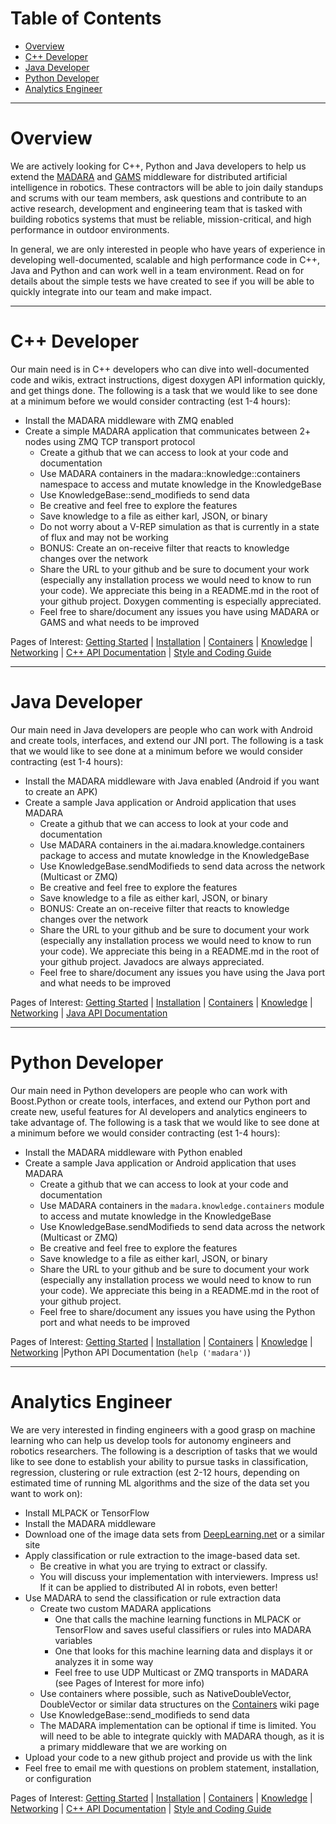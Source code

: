 # Table of Contents
 * [Overview](#overview)
 * [C++ Developer](#c-developer)
 * [Java Developer](#java-developer)
 * [Python Developer](#python-developer)
 * [Analytics Engineer](#analytics-engineer)

***

# Overview

We are actively looking for C++, Python and Java developers to help us extend
the [MADARA](http://www.madara.ai) and [GAMS](http://www.gams.ai) middleware
for distributed artificial intelligence in
robotics. These contractors will be able to join daily standups and scrums
with our team members, ask questions and contribute to an active research,
development and engineering team that is tasked with building robotics
systems that must be reliable, mission-critical, and high performance in
outdoor environments.

In general, we are only interested in people who have years of experience in
developing well-documented, scalable and high performance code in C++, Java
and Python and can work well in a team environment. Read on for details about
the simple tests we have created to see if you will be able to quickly
integrate into our team and make impact.

***

# C++ Developer

Our main need is in C++ developers who can dive into well-documented code and
wikis, extract instructions, digest doxygen API information quickly, and get
things done. The following is a task that we would like to see done at a
minimum before we would consider contracting (est 1-4 hours):

 * Install the MADARA middleware with ZMQ enabled
 * Create a simple MADARA application that communicates between 2+ nodes using ZMQ TCP transport protocol
   * Create a github that we can access to look at your code and documentation
   * Use MADARA containers in the madara::knowledge::containers namespace to access and mutate knowledge in the KnowledgeBase
   * Use KnowledgeBase::send_modifieds to send data
   * Be creative and feel free to explore the features
   * Save knowledge to a file as either karl, JSON, or binary
   * Do not worry about a V-REP simulation as that is currently in a state of flux and may not be working
   * BONUS: Create an on-receive filter that reacts to knowledge changes over the network
   * Share the URL to your github and be sure to document your work (especially any installation process we would need to know to run your code). We appreciate this being in a README.md in the root of your github project. Doxygen commenting is especially appreciated.
   * Feel free to share/document any issues you have using MADARA or GAMS and what needs to be improved

Pages of Interest: [Getting Started](https://github.com/jredmondson/madara/wiki/Getting-Started) | [Installation](https://github.com/jredmondson/madara/wiki/Installation) | [Containers](https://github.com/jredmondson/madara/wiki/KnowledgeContainers) | [Knowledge](https://github.com/jredmondson/madara/wiki/InteractingWithTheKnowledgeBase) | [Networking](https://github.com/jredmondson/madara/wiki/InteractingWithTheTransport) | [C++ API Documentation](https://madara.readthedocs.io/en/latest/?badge=latest) | [Style and Coding Guide](https://github.com/jredmondson/madara/wiki/Style-and-Coding-Guide)

***

# Java Developer

Our main need in Java developers are people who can work with Android and
create tools, interfaces, and extend our JNI port. The following is a task
that we would like to see done at a minimum before we would consider
contracting (est 1-4 hours):

 * Install the MADARA middleware with Java enabled (Android if you want to create an APK)
 * Create a sample Java application or Android application that uses MADARA
   * Create a github that we can access to look at your code and documentation
   * Use MADARA containers in the ai.madara.knowledge.containers package to access and mutate knowledge in the KnowledgeBase
   * Use KnowledgeBase.sendModifieds to send data across the network (Multicast or ZMQ)
   * Be creative and feel free to explore the features
   * Save knowledge to a file as either karl, JSON, or binary
   * BONUS: Create an on-receive filter that reacts to knowledge changes over the network
   * Share the URL to your github and be sure to document your work (especially any installation process we would need to know to run your code). We appreciate this being in a README.md in the root of your github project. Javadocs are always appreciated.
   * Feel free to share/document any issues you have using the Java port and what needs to be improved

Pages of Interest: [Getting Started](https://github.com/jredmondson/madara/wiki/Getting-Started) | [Installation](https://github.com/jredmondson/madara/wiki/Installation) | [Containers](https://github.com/jredmondson/madara/wiki/JavaKnowledgeContainers) | [Knowledge](https://github.com/jredmondson/madara/wiki/JavaInteractingWithTheKnowledgeBase) | [Networking](https://github.com/jredmondson/madara/wiki/JavaInteractingWithTheTransport) | [Java API Documentation](http://javadoc.io/doc/ai.madara/madara)

***

# Python Developer

Our main need in Python developers are people who can work with Boost.Python
or create tools, interfaces, and extend our Python port and create new, useful
features for AI developers and analytics engineers to take advantage of.
The following is a task that we would like to see done at a minimum before
we would consider contracting (est 1-4 hours):

 * Install the MADARA middleware with Python enabled
 * Create a sample Java application or Android application that uses MADARA
   * Create a github that we can access to look at your code and documentation
   * Use MADARA containers in the `madara.knowledge.containers` module to access and mutate knowledge in the KnowledgeBase
   * Use KnowledgeBase.sendModifieds to send data across the network (Multicast or ZMQ)
   * Be creative and feel free to explore the features
   * Save knowledge to a file as either karl, JSON, or binary
   * Share the URL to your github and be sure to document your work (especially any installation process we would need to know to run your code). We appreciate this being in a README.md in the root of your github project.
   * Feel free to share/document any issues you have using the Python port and what needs to be improved

Pages of Interest: [Getting Started](https://github.com/jredmondson/madara/wiki/Getting-Started) | [Installation](https://github.com/jredmondson/madara/wiki/Installation) | [Containers](https://github.com/jredmondson/madara/wiki/PythonKnowledgeContainers) | [Knowledge](https://github.com/jredmondson/madara/wiki/PythonInteractingWithTheKnowledgeBase) | [Networking](https://github.com/jredmondson/madara/wiki/PythonInteractingWithTheTransport) |Python API Documentation (`help ('madara')`)

***

# Analytics Engineer

We are very interested in finding engineers with a good grasp on machine learning who can help us develop tools for autonomy engineers and robotics researchers. The following is a description of tasks that we would like to see done to establish your ability to pursue tasks in classification, regression, clustering or rule extraction (est 2-12 hours, depending on estimated time of running ML algorithms and the size of the data set you want to work on):

 * Install MLPACK or TensorFlow
 * Install the MADARA middleware
 * Download one of the image data sets from [DeepLearning.net](http://deeplearning.net/datasets/) or a similar site
 * Apply classification or rule extraction to the image-based data set.
   * Be creative in what you are trying to extract or classify.
   * You will discuss your implementation with interviewers. Impress us! If it can be applied to distributed AI in robots, even better!
 * Use MADARA to send the classification or rule extraction data
   * Create two custom MADARA applications
     * One that calls the machine learning functions in MLPACK or TensorFlow and saves useful classifiers or rules into MADARA variables
     * One that looks for this machine learning data and displays it or analyzes it in some way
     * Feel free to use UDP Multicast or ZMQ transports in MADARA (see Pages of Interest for more info)
   * Use containers where possible, such as NativeDoubleVector, DoubleVector or similar data structures on the [Containers](https://github.com/jredmondson/madara/wiki/KnowledgeContainers) wiki page
   * Use KnowledgeBase::send_modifieds to send data
   * The MADARA implementation can be optional if time is limited. You will need to be able to integrate quickly with MADARA though, as it is a primary middleware that we are working on
 * Upload your code to a new github project and provide us with the link
 * Feel free to email me with questions on problem statement, installation, or configuration

Pages of Interest: [Getting Started](https://github.com/jredmondson/madara/wiki/Getting-Started) | [Installation](https://github.com/jredmondson/madara/wiki/Installation) | [Containers](https://github.com/jredmondson/madara/wiki/KnowledgeContainers) | [Knowledge](https://github.com/jredmondson/madara/wiki/InteractingWithTheKnowledgeBase) | [Networking](https://github.com/jredmondson/madara/wiki/InteractingWithTheTransport) | [C++ API Documentation](https://madara.readthedocs.io/en/latest/?badge=latest) | [Style and Coding Guide](https://github.com/jredmondson/madara/wiki/Style-and-Coding-Guide)


